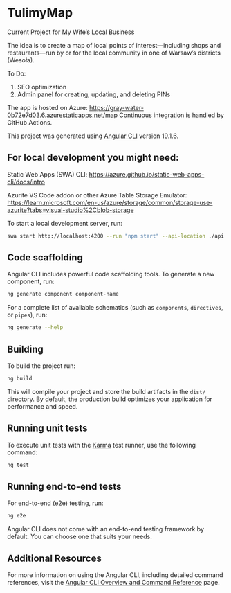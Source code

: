 # TulimyMap

Current Project for My Wife’s Local Business

The idea is to create a map of local points of interest—including shops and restaurants—run by or for the local community in one of Warsaw’s districts (Wesoła).

To Do:
1. SEO optimization
2. Admin panel for creating, updating, and deleting PINs

The app is hosted on Azure: https://gray-water-0b72e7d03.6.azurestaticapps.net/map
Continuous integration is handled by GitHub Actions.

This project was generated using [Angular CLI](https://github.com/angular/angular-cli) version 19.1.6.

## For local development you might need:

Static Web Apps (SWA) CLI: https://azure.github.io/static-web-apps-cli/docs/intro

Azurite VS Code addon or other Azure Table Storage Emulator:
https://learn.microsoft.com/en-us/azure/storage/common/storage-use-azurite?tabs=visual-studio%2Cblob-storage

To start a local development server, run:

```bash
swa start http://localhost:4200 --run "npm start" --api-location ./api
```


## Code scaffolding

Angular CLI includes powerful code scaffolding tools. To generate a new component, run:

```bash
ng generate component component-name
```

For a complete list of available schematics (such as `components`, `directives`, or `pipes`), run:

```bash
ng generate --help
```

## Building

To build the project run:

```bash
ng build
```

This will compile your project and store the build artifacts in the `dist/` directory. By default, the production build optimizes your application for performance and speed.

## Running unit tests

To execute unit tests with the [Karma](https://karma-runner.github.io) test runner, use the following command:

```bash
ng test
```

## Running end-to-end tests

For end-to-end (e2e) testing, run:

```bash
ng e2e
```

Angular CLI does not come with an end-to-end testing framework by default. You can choose one that suits your needs.

## Additional Resources

For more information on using the Angular CLI, including detailed command references, visit the [Angular CLI Overview and Command Reference](https://angular.dev/tools/cli) page.
